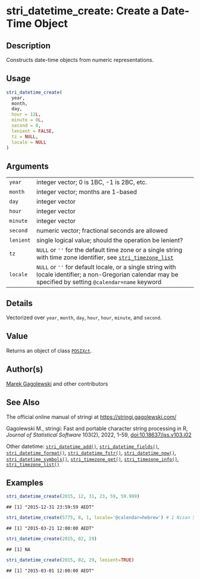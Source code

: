 # stri_datetime_create: Create a Date-Time Object

## Description

Constructs date-time objects from numeric representations.

## Usage

``` r
stri_datetime_create(
  year,
  month,
  day,
  hour = 12L,
  minute = 0L,
  second = 0,
  lenient = FALSE,
  tz = NULL,
  locale = NULL
)
```

## Arguments

|           |                                                                                                                                                             |
|-----------|-------------------------------------------------------------------------------------------------------------------------------------------------------------|
| `year`    | integer vector; 0 is 1BC, -1 is 2BC, etc.                                                                                                                   |
| `month`   | integer vector; months are 1-based                                                                                                                          |
| `day`     | integer vector                                                                                                                                              |
| `hour`    | integer vector                                                                                                                                              |
| `minute`  | integer vector                                                                                                                                              |
| `second`  | numeric vector; fractional seconds are allowed                                                                                                              |
| `lenient` | single logical value; should the operation be lenient?                                                                                                      |
| `tz`      | `NULL` or `''` for the default time zone or a single string with time zone identifier, see [`stri_timezone_list`](stri_timezone_list.md)                    |
| `locale`  | `NULL` or `''` for default locale, or a single string with locale identifier; a non-Gregorian calendar may be specified by setting `@calendar=name` keyword |

## Details

Vectorized over `year`, `month`, `day`, `hour`, `hour`, `minute`, and `second`.

## Value

Returns an object of class [`POSIXct`](https://stat.ethz.ch/R-manual/R-devel/library/base/html/DateTimeClasses.html).

## Author(s)

[Marek Gagolewski](https://www.gagolewski.com/) and other contributors

## See Also

The official online manual of <span class="pkg">stringi</span> at <https://stringi.gagolewski.com/>

Gagolewski M., <span class="pkg">stringi</span>: Fast and portable character string processing in R, *Journal of Statistical Software* 103(2), 2022, 1-59, [doi:10.18637/jss.v103.i02](https://doi.org/10.18637/jss.v103.i02)

Other datetime: [`stri_datetime_add()`](stri_datetime_add.md), [`stri_datetime_fields()`](stri_datetime_fields.md), [`stri_datetime_format()`](stri_datetime_format.md), [`stri_datetime_fstr()`](stri_datetime_fstr.md), [`stri_datetime_now()`](stri_datetime_now.md), [`stri_datetime_symbols()`](stri_datetime_symbols.md), [`stri_timezone_get()`](stri_timezone_set.md), [`stri_timezone_info()`](stri_timezone_info.md), [`stri_timezone_list()`](stri_timezone_list.md)

## Examples




```r
stri_datetime_create(2015, 12, 31, 23, 59, 59.999)
```

```
## [1] "2015-12-31 23:59:59 AEDT"
```

```r
stri_datetime_create(5775, 8, 1, locale='@calendar=hebrew') # 1 Nisan 5775 -> 2015-03-21
```

```
## [1] "2015-03-21 12:00:00 AEDT"
```

```r
stri_datetime_create(2015, 02, 29)
```

```
## [1] NA
```

```r
stri_datetime_create(2015, 02, 29, lenient=TRUE)
```

```
## [1] "2015-03-01 12:00:00 AEDT"
```
